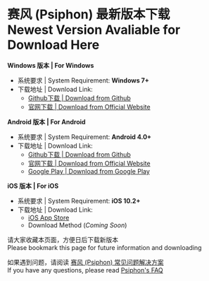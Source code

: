 赛风 (Psiphon) 最新版本下载  
Newest Version Avaliable for Download Here
====


**Windows 版本 | For Windows**
- 系统要求 | System Requirement: **Windows 7+**
- 下载地址 | Download Link:
  - [Github下载 | Download from Github](https://github.com/Psiphon-Inc/psiphon-downloads/blob/master/Downloads/PsiphonWindows.exe?raw=true)
  - [官网下载 | Download from Official Website](https://s3.amazonaws.com/psiphon/web/jvnk-2cyd-mp4h/psiphon3.exe)

**Android 版本 | For Android**
- 系统要求 | System Requirement: **Android 4.0+**
- 下载地址 | Download Link:
  - [Github下载 | Download from Github](https://github.com/Psiphon-Inc/psiphon-downloads/blob/master/Downloads/PsiphonAndroid.apk?raw=true)
  - [官网下载 | Download from Official Website](https://s3.amazonaws.com/psiphon/web/jvnk-2cyd-mp4h/PsiphonAndroid.apk) 
  - [Google Play | Download from Google Play](https://play.google.com/store/apps/details?id=com.psiphon3)

**iOS 版本 | For iOS** 
- 系统要求 | System Requirement: **iOS 10.2+**
- 下载地址 | Download Link:
  - [iOS App Store](https://apps.apple.com/us/app/psiphon/id1276263909)
  - Download Method (_Coming Soon_)

请大家收藏本页面，方便日后下载新版本  
Please bookmark this page for future information and downloading

如果遇到问题，请阅读 [赛风 (Psiphon) 常见问题解决方案](https://s3.amazonaws.com/psiphon/web/jvnk-2cyd-mp4h/zh/faq.html)   
If you have any questions, please read [Psiphon's FAQ](https://s3.amazonaws.com/psiphon/web/jvnk-2cyd-mp4h/en/faq.html)
